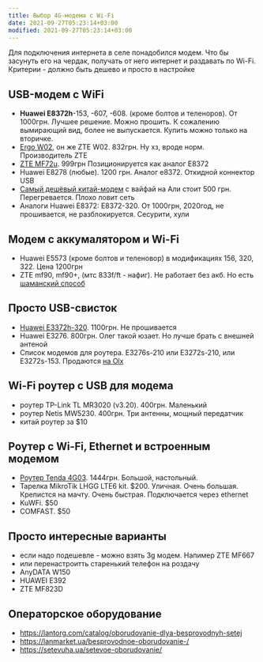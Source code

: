 ```yaml
---
title: Выбор 4G-модема с Wi-Fi
date: 2021-09-27T05:23:14+03:00
modified: 2021-09-27T05:23:14+03:00
---
```


Для подключения интернета в селе понадобился модем. Что бы засунуть его на чердак, получать от него интернет и раздавать по Wi-Fi. Критерии - должно быть дешево и просто в настройке

## USB-модем с WiFi
- **Huawei E8372h**-153, -607, -608. (кроме болтов и теленоров). От 1000грн. Лучшее решение. Можно прошить. К сожалению вымирающий вид, более не выпускается. Купить можно только на вторичке.
- [Ergo W02](https://elmir.ua/3g_4g_modems_and_routers/4g_router_ergo_w02.html), он же ZTE W02. 832грн. Ну хз, вроде норм. Производитель ZTE
- [ZTE MF72u](https://elmir.ua/3g_4g_modems_and_routers/4g_modem_zte_mf79u.html). 999грн Позиционируется как аналог E8372
- Huawei E8278 (любые). 1200 грн. Аналог e8372. Откидной коннектор USB
- [Самый дешёвый китай-модем](https://4pda.to/forum/index.php?showtopic=849043) с вайфай на Али стоит 500 грн. Перегревается. Плохо ловит сеть
- Аналоги Huawei E8372: E8372-320. От 1000грн, 2020год, не прошивается, не разблокируется. Сесурити, хули


## Модем с аккумалятором и Wi-Fi
- Huawei E5573 (кроме болтов и теленовор) в модификациях 156, 320, 322. Цена 1200грн
- ZTE mf90, mf90+, (мтс 833f/ft - нафиг). Не работает без акб. Но есть [шаманский способ](https://4pda.to/forum/index.php?s=&showtopic=686258&view=findpost&p=63790090)

## Просто USB-свисток
- [Huawei E3372h-320](https://elmir.ua/3g_4g_modems_and_routers/4g_modem_huawei_e3372h-320.html). 1100грн. Не прошивается
- Huawei E3276. 800грн. Олег такой юзает. Но лучше брать с внешней антеной
- Список модемов для роутера. E3276s-210 или E3272s-210, или Е3272s-153. Продаются [на Olx](https://www.olx.ua/549074468)

## Wi-Fi роутер с USB для модема
- роутер TP-Link TL MR3020 (v3.20). 400грн. Маленький
- роутер Netis MW5230. 400грн. Три антенны, мощный передатчик
- китай роутер за $10

## Роутер с Wi-Fi, Ethernet и встроенным модемом
- [Роутер Tenda 4G03](https://elmir.ua/3g_4g_modems_and_routers/4g_router_tenda_4g03.html). 1444грн. Большой, настольный.
- Тарелка MikroTik LHGG LTE6 kit. $200. Уличная. Очень большая. Крепистся на мачту. Очень быстрая. Подключается через ethernet
- KuWFi. $50
- COMFAST. $50

## Просто интересные варианты
- если надо подешевле - можно взять 3g модем. Напимер ZTE MF667
- или перенастроитть старенький телефон на роздачу
- AnyDATA W150
- HUAWEI E392
- ZTE MF823D


## Операторское оборудование
- <https://lantorg.com/catalog/oborudovanie-dlya-besprovodnyh-setej>
- <https://lanmarket.ua/besprovodnoe-oborudovanie-/>
- <https://setevuha.ua/setevoe-oborudovanie/>


